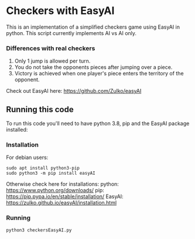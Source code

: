 # Checkers with EasyAI

This is an implementation of a simplified checkers game using EasyAI in python. This script currently implements AI vs AI only.
### Differences with real checkers
1. Only 1 jump is allowed per turn.
2. You do not take the opponents pieces after jumping over a piece.
3. Victory is achieved when one player's piece enters the territory of the opponent.

Check out EasyAI here: https://github.com/Zulko/easyAI

## Running this code
To run this code you'll need to have python 3.8, pip and the EasyAI package installed:

### Installation
For debian users:
```console
sudo apt install python3-pip
sudo python3 -m pip install easyAI
```

Otherwise check here for installations:
python: https://www.python.org/downloads/
pip: https://pip.pypa.io/en/stable/installation/
EasyAI: https://zulko.github.io/easyAI/installation.html

### Running
```console
python3 checkersEasyAI.py
```



